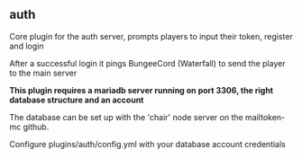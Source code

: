 ## auth

Core plugin for the auth server, prompts players to input their token, register and login

After a successful login it pings BungeeCord (Waterfall) to send the player to the main server

**This plugin requires a mariadb server running on port 3306, the right database structure and an account**

The database can be set up with the 'chair' node server on the mailtoken-mc github.

Configure plugins/auth/config.yml with your database account credentials